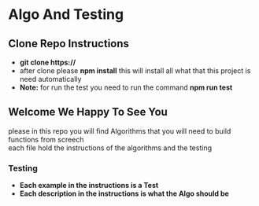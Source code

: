 # Algo And Testing

## Clone Repo Instructions

- **git clone https://<githubAdress>**
- after clone please **npm install** this will install all what that this project is need automatically
- **Note:** for run the test you need to run the command **npm run test**

## Welcome We Happy To See You

please in this repo you will find Algorithms that you will need to build functions from screech <br>
each file hold the instructions of the algorithms and the testing

### Testing

- **Each example in the instructions is a Test**
- **Each description in the instructions is what the Algo should be**
